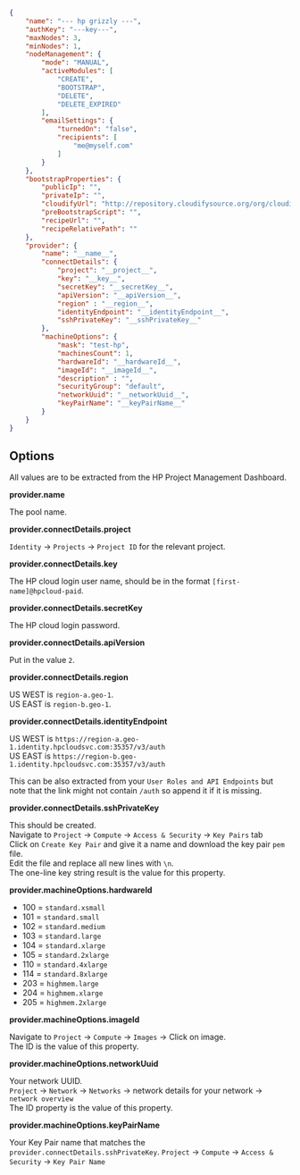 ```json
{
    "name": "--- hp grizzly ---", 
    "authKey": "---key---", 
    "maxNodes": 3, 
    "minNodes": 1, 
    "nodeManagement": { 
        "mode": "MANUAL", 
        "activeModules": [ 
            "CREATE", 
            "BOOTSTRAP", 
            "DELETE", 
            "DELETE_EXPIRED" 
        ], 
        "emailSettings": { 
        	"turnedOn": "false", 
        	"recipients": [ 
        		"me@myself.com" 
        	] 
        } 
    }, 
    "bootstrapProperties": { 
        "publicIp": "", 
        "privateIp": "", 
        "cloudifyUrl": "http://repository.cloudifysource.org/org/cloudifysource/community/gigaspaces-cloudify-2.7.0-ga-b5996.zip", 
        "preBootstrapScript": "", 
        "recipeUrl": "", 
        "recipeRelativePath": "" 
    }, 
    "provider": { 
        "name": "__name__", 
        "connectDetails": { 
            "project": "__project__", 
            "key": "__key__", 
            "secretKey": "__secretKey__", 
            "apiVersion": "__apiVersion__", 
            "region" : "__region__", 
            "identityEndpoint": "__identityEndpoint__", 
    	    "sshPrivateKey": "__sshPrivateKey__" 
        }, 
        "machineOptions": { 
            "mask": "test-hp", 
            "machinesCount": 1, 
            "hardwareId": "__hardwareId__", 
            "imageId": "__imageId__", 
            "description" : "", 
            "securityGroup": "default", 
            "networkUuid": "__networkUuid__", 
            "keyPairName": "__keyPairName__" 
        } 
    }
}
```

Options
---

All values are to be extracted from the HP Project Management Dashboard.

**provider.name**

The pool name.

**provider.connectDetails.project**

```Identity``` -> ```Projects``` -> ```Project ID``` for the relevant project.

**provider.connectDetails.key**

The HP cloud login user name, should be in the format ```[first-name]@hpcloud-paid```.

**provider.connectDetails.secretKey**

The HP cloud login password.

**provider.connectDetails.apiVersion**

Put in the value ```2```. 

**provider.connectDetails.region**

US WEST is ```region-a.geo-1```.  
US EAST is ```region-b.geo-1```.

**provider.connectDetails.identityEndpoint**

US WEST is ```https://region-a.geo-1.identity.hpcloudsvc.com:35357/v3/auth```  
US EAST is ```https://region-b.geo-1.identity.hpcloudsvc.com:35357/v3/auth```

This can be also extracted from your ```User Roles and API Endpoints``` but note that the link might not contain ```/auth``` so append it if it is missing.

**provider.connectDetails.sshPrivateKey**

This should be created.  
Navigate to ```Project``` -> ```Compute``` -> ```Access & Security``` -> ```Key Pairs``` tab  
Click on ```Create Key Pair``` and give it a name and download the key pair ```pem``` file.  
Edit the file and replace all new lines with ```\n```.  
The one-line key string result is the value for this property. 

**provider.machineOptions.hardwareId**

* 100 = ```standard.xsmall```  
* 101 = ```standard.small```  
* 102 = ```standard.medium```  
* 103 = ```standard.large```  
* 104 = ```standard.xlarge```  
* 105 = ```standard.2xlarge```  
* 110 = ```standard.4xlarge```  
* 114 = ```standard.8xlarge```  
* 203 = ```highmem.large```  
* 204 = ```highmem.xlarge```  
* 205 = ```highmem.2xlarge```  

**provider.machineOptions.imageId**

Navigate to ```Project``` -> ```Compute``` -> ```Images``` -> Click on image.  
The ID is the value of this property.

**provider.machineOptions.networkUuid**

Your network UUID.  
```Project``` -> ```Network``` -> ```Networks``` -> network details for your network -> ```network overview```  
The ID property is the value of this property.

**provider.machineOptions.keyPairName**

Your Key Pair name that matches the ```provider.connectDetails.sshPrivateKey```. 
```Project``` -> ```Compute``` -> ```Access & Security``` -> ```Key Pair Name```  
